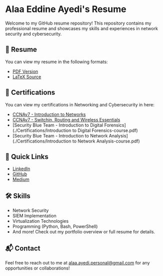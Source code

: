 # Alaa Eddine Ayedi's Resume

Welcome to my GitHub resume repository! This repository contains my professional resume and showcases my skills and experiences in network security and cybersecurity.

## 📄 Resume

You can view my resume in the following formats:
- [PDF Version](./Files/resume.pdf)
- [LaTeX Source](./Files/resume.tex)

## 📄 Certifications

You can view my certifications in Networking and Cybersecurity in here:
- [CCNAv7 - Introduction to Networks](./Certifications/CCNA_Introduction_to_Networks.pdf)
- [CCNAv7 - Switchin, Routing and Wireless Essentials](./Certifications/CCNA_Switching_Routing_and_Wireless_Essentials.pdf)
- [Security Blue Team - Introduction to Digital Forensics](./Certifications/Introduction to Digital Forensics-course.pdf)
- [Security Blue Team - Introduction to Network Analysis](./Certifications/Introduction to Network Analysis-course.pdf)

## 🚀 Quick Links

- [LinkedIn](https://www.linkedin.com/in/alaaeddineayedi/)
- [GitHub](https://github.com/nattycoder)
- [Medium](https://medium.com/@alaayedi090)

## 🛠 Skills

- Network Security
- SIEM Implementation
- Virtualization Technologies
- Programming (Python, Bash, PowerShell)
- And more! Check out my portfolio overview or full resume for details.

## 📬 Contact

Feel free to reach out to me at alaa.ayedi.personal@gmail.com for any opportunities or collaborations!
